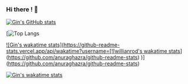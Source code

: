 ### Hi there ! 👋

<!--
**Gin-is-not-real/Gin-is-not-real** is a ✨ _special_ ✨ repository because its `README.md` (this file) appears on your GitHub profile.

Here are some ideas to get you started:

- 🔭 I’m currently working on ...
- 🌱 I’m currently learning ...
- 👯 I’m looking to collaborate on ...
- 🤔 I’m looking for help with ...
- 💬 Ask me about ...
- 📫 How to reach me: ...
- 😄 Pronouns: ...
- ⚡ Fun fact: ...
-->
[![Gin's GitHub stats](https://github-readme-stats.vercel.app/api?username=Gin-is-not-real&?count_private=true&show_icons=true&theme=merko&include_all_commits=true)](https://github.com/anuraghazra/github-readme-stats)

[![Top Langs](https://github-readme-stats.vercel.app/api/top-langs/?username=Gin-is-not-real)

[![Gin's wakatime stats](https://github-readme-stats.vercel.app/api/wakatime?username=[![willianrod's wakatime stats](https://github-readme-stats.vercel.app/api/wakatime?username=Gin-is-not-real)](https://github.com/anuraghazra/github-readme-stats)
)](https://github.com/anuraghazra/github-readme-stats)

[![Gin's wakatime stats](https://github-readme-stats.vercel.app/api/wakatime?username=Gin-is-not-real)](https://github.com/anuraghazra/github-readme-stats)

